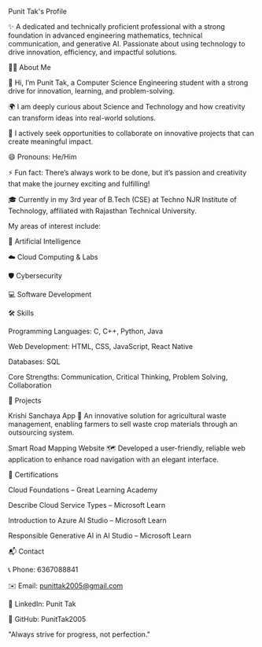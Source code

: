 Punit Tak's Profile

✨ A dedicated and technically proficient professional with a strong foundation in advanced engineering mathematics, technical communication, and generative AI. Passionate about using technology to drive innovation, efficiency, and impactful solutions.

🙋‍♂️ About Me

👋 Hi, I’m Punit Tak, a Computer Science Engineering student with a strong drive for innovation, learning, and problem-solving.

🌍 I am deeply curious about Science and Technology and how creativity can transform ideas into real-world solutions.

🤝 I actively seek opportunities to collaborate on innovative projects that can create meaningful impact.

😄 Pronouns: He/Him

⚡ Fun fact: There’s always work to be done, but it’s passion and creativity that make the journey exciting and fulfilling!

🎓 Currently in my 3rd year of B.Tech (CSE) at Techno NJR Institute of Technology, affiliated with Rajasthan Technical University.

My areas of interest include:

🤖 Artificial Intelligence

☁️ Cloud Computing & Labs

🛡️ Cybersecurity

💻 Software Development

🛠️ Skills

Programming Languages: C, C++, Python, Java

Web Development: HTML, CSS, JavaScript, React Native

Databases: SQL

Core Strengths: Communication, Critical Thinking, Problem Solving, Collaboration

🚀 Projects

Krishi Sanchaya App
🌾 An innovative solution for agricultural waste management, enabling farmers to sell waste crop materials through an outsourcing system.

Smart Road Mapping Website
🗺️ Developed a user-friendly, reliable web application to enhance road navigation with an elegant interface.

🏅 Certifications

Cloud Foundations – Great Learning Academy

Describe Cloud Service Types – Microsoft Learn

Introduction to Azure AI Studio – Microsoft Learn

Responsible Generative AI in AI Studio – Microsoft Learn

📬 Contact

📞 Phone: 6367088841

✉️ Email: punittak2005@gmail.com

🔗 LinkedIn: Punit Tak

🐙 GitHub: PunitTak2005

"Always strive for progress, not perfection."
